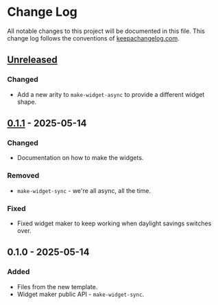 # Change Log
All notable changes to this project will be documented in this file. This change log follows the conventions of [keepachangelog.com](http://keepachangelog.com/).

## [Unreleased]
### Changed
- Add a new arity to `make-widget-async` to provide a different widget shape.

## [0.1.1] - 2025-05-14
### Changed
- Documentation on how to make the widgets.

### Removed
- `make-widget-sync` - we're all async, all the time.

### Fixed
- Fixed widget maker to keep working when daylight savings switches over.

## 0.1.0 - 2025-05-14
### Added
- Files from the new template.
- Widget maker public API - `make-widget-sync`.

[Unreleased]: https://sourcehost.site/your-name/calorias/compare/0.1.1...HEAD
[0.1.1]: https://sourcehost.site/your-name/calorias/compare/0.1.0...0.1.1
